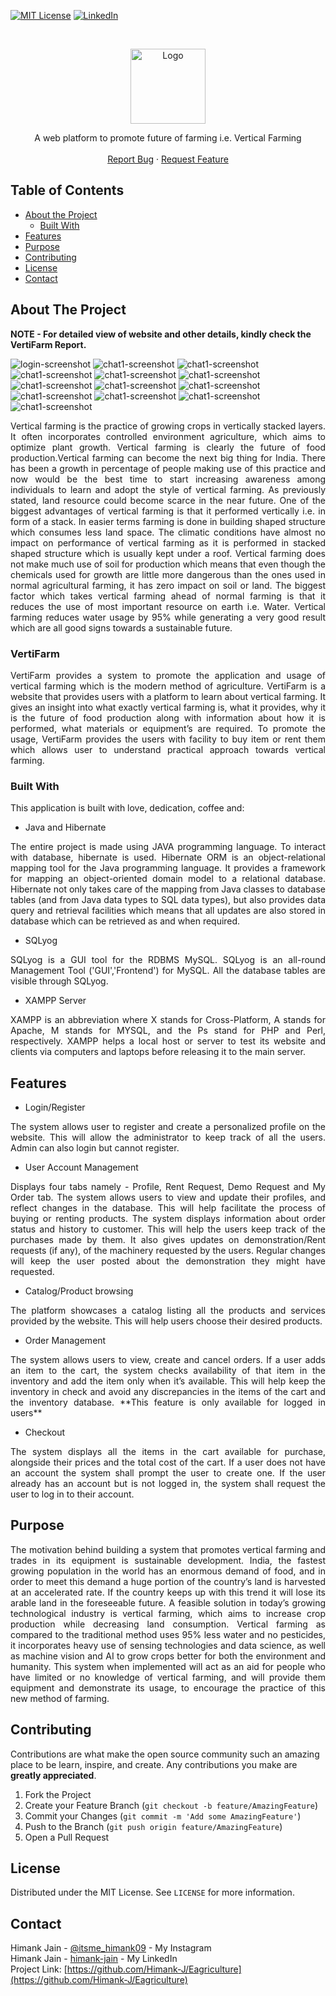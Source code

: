 [![MIT License][license-shield]][license-url]
[![LinkedIn][linkedin-shield]][linkedin-url]


<!-- PROJECT LOGO -->
<br />
<p align="center">
  <a href="https://ibb.co/sC0TMQV">
    <img src="WebContent/images/logo.JPG" alt="Logo" width="120" height="120">
  </a>

  <p align="center">
    A web platform to promote future of farming i.e. Vertical Farming
    <br />
    <br />   
    <a href="https://github.com/Himank-J/">Report Bug</a>
    ·
    <a href="https://github.com/Himank-J/">Request Feature</a>
  </p>
</p>

<!-- TABLE OF CONTENTS -->
## Table of Contents

* [About the Project](#about-the-project)
  * [Built With](#built-with)
* [Features](#features)
* [Purpose](#purpose)
* [Contributing](#contributing)
* [License](#license)
* [Contact](#contact)

<!-- ABOUT THE PROJECT -->
## About The Project
**NOTE - For detailed view of website and other details, kindly check the VertiFarm Report.**

![login-screenshot](home1.JPG)
![chat1-screenshot](home2.JPG)
![chat1-screenshot](login.JPG)
![chat1-screenshot](register.JPG)
![chat1-screenshot](material.JPG)
![chat1-screenshot](machine.JPG)
![chat1-screenshot](cart.JPG)
![chat1-screenshot](contact.JPG)
![chat1-screenshot](profile.JPG)
![chat1-screenshot](order.JPG)
![chat1-screenshot](orderc.JPG)
![chat1-screenshot](demo.JPG)
![chat1-screenshot](admin.JPG)
<br />
<p align="justify"> Vertical farming is the practice of growing crops in vertically stacked layers. It often incorporates
controlled environment agriculture, which aims to optimize plant growth. Vertical farming is clearly the 
future of food production.Vertical farming can become the next big thing for India. There has been a growth in percentage of 
people making use of this practice and now would be the best time to start increasing awareness among 
individuals to learn and adopt the style of vertical farming.
As previously stated, land resource could become scarce in the near future. One of the biggest advantages 
of vertical farming is that it performed vertically i.e. in form of a stack. In easier terms farming is done in 
building shaped structure which consumes less land space. The 
climatic conditions have almost no impact on performance of vertical farming as it is performed in 
stacked shaped structure which is usually kept under a roof. Vertical farming does not make much use of 
soil for production which means that even though the chemicals used for growth are little more dangerous 
than the ones used in normal agricultural farming, it has zero impact on soil or land. The biggest factor 
which takes vertical farming ahead of normal farming is that it reduces the use of most important resource 
on earth i.e. Water. Vertical farming reduces water usage by 95% while generating a very good result 
which are all good signs towards a sustainable future.</br></p>
<h3>VertiFarm</h3>  
<p align="justify"> VertiFarm provides a system to promote the application and usage of vertical farming which is the 
modern method of agriculture. VertiFarm is a website that provides users with a platform to learn about 
vertical farming. It gives an insight into what exactly vertical farming is, what it provides, why it is the 
future of food production along with information about how it is performed, what materials or 
equipment’s are required. To promote the usage, VertiFarm provides the users with facility to buy item or 
rent them which allows user to understand practical approach towards vertical farming.
</p>


### Built With
This application is built with love, dedication, coffee and:
* Java and Hibernate </br>
<p align="justify">The entire project is made using JAVA programming language. To interact with database, hibernate is 
used. Hibernate ORM is an object-relational mapping tool for the Java programming language. It 
provides a framework for mapping an object-oriented domain model to a relational database. Hibernate 
not only takes care of the mapping from Java classes to database tables (and from Java data types to SQL 
data types), but also provides data query and retrieval facilities which means that all updates are also 
stored in database which can be retrieved as and when required.</p>

* SQLyog </br>
<p align="justify">SQLyog is a GUI tool for the RDBMS MySQL. SQLyog is an all-round Management Tool 
('GUI','Frontend') for MySQL. All the database tables are visible through SQLyog.
</p>

* XAMPP Server </br>
<p align="justify">XAMPP is an abbreviation where X stands for Cross-Platform, A stands for Apache, M stands for
MYSQL, and the Ps stand for PHP and Perl, respectively. XAMPP helps a local host or server to test its website 
and clients via computers and laptops before releasing it to the main server.
</p>

## Features 
* Login/Register </br>
<p align="justify">The system allows user to register and create a personalized profile on the website. This 
will allow the administrator to keep track of all the users. Admin can also login but cannot register.
</p>

* User Account Management </br>
<p align="justify">Displays four tabs namely - Profile, Rent Request, Demo Request and My Order tab. The system allows users to view and update their profiles, and reflect changes in the database. This will help facilitate the process of buying or renting products. The system displays information about order status and history to customer. This will help the users keep track of the purchases made by them. It also gives updates on demonstration/Rent requests (if any), of the machinery requested by the users. Regular changes will keep the user posted about the demonstration they might have requested.
</p>

* Catalog/Product browsing </br>
<p align="justify">The platform showcases a catalog listing all the products and services provided by the 
website. This will help users choose their desired products.
</p>

* Order Management </br>
<p align="justify">The system allows users to view, create and cancel orders.
If a user adds an item to the cart, the system checks availability of that item in the 
inventory and add the item only when it’s available. This will help keep the inventory in check 
and avoid any discrepancies in the items of the cart and the inventory database. **This feature is only available for logged in users**
</p>

* Checkout </br>
<p align="justify">The system displays all the items in the cart available for purchase, alongside their prices 
and the total cost of the cart.  If a user does not have an account the system shall prompt the user 
to create one. If the user already has an account but is not logged in, the system shall request 
the user to log in to their account.
</p>


<!-- Purpose -->
## Purpose 
<p align="justify">The motivation behind building a system that promotes vertical farming and trades in its equipment is 
sustainable development. India, the fastest growing population in the world has an enormous demand 
of food, and in order to meet this demand a huge portion of the country’s land is harvested at an 
accelerated rate. If the country keeps up with this trend it will lose its arable land in the foreseeable 
future. A feasible solution in today’s growing technological industry is vertical farming, which aims to 
increase crop production while decreasing land consumption. Vertical farming as compared to the 
traditional method uses 95% less water and no pesticides, it incorporates heavy use of sensing 
technologies and data science, as well as machine vision and AI to grow crops better for both the 
environment and humanity. This system when implemented will act as an aid for people who have 
limited or no knowledge of vertical farming, and will provide them equipment and demonstrate its 
usage, to encourage the practice of this new method of farming. </p>

<!-- CONTRIBUTING -->
## Contributing

Contributions are what make the open source community such an amazing place to be learn, inspire, and create. Any contributions you make are **greatly appreciated**.

1. Fork the Project
2. Create your Feature Branch (`git checkout -b feature/AmazingFeature`)
3. Commit your Changes (`git commit -m 'Add some AmazingFeature'`)
4. Push to the Branch (`git push origin feature/AmazingFeature`)
5. Open a Pull Request

<!-- LICENSE -->
## License

Distributed under the MIT License. See `LICENSE` for more information.

<!-- CONTACT -->
## Contact
Himank Jain - [@itsme_himank09](https://instagram.com/itsme_himank09) - My Instagram <br />
Himank Jain - [himank-jain](https://www.linkedin.com/in/himank-jain/) - My LinkedIn  <br />
Project Link: [https://github.com/Himank-J/Eagriculture](https://github.com/Himank-J/Eagriculture)


<!-- MARKDOWN LINKS & IMAGES -->
<!-- https://www.markdownguide.org/basic-syntax/#reference-style-links -->

[license-shield]: https://img.shields.io/github/license/othneildrew/Best-README-Template.svg?style=flat-square
[license-url]: https://github.com/othneildrew/Best-README-Template/blob/master/LICENSE.txt
[linkedin-shield]: https://img.shields.io/badge/-LinkedIn-black.svg?style=flat-square&logo=linkedin&colorB=555
[linkedin-url]: https://www.linkedin.com/in/himank-jain/
[product-screenshot]: images/search.png
